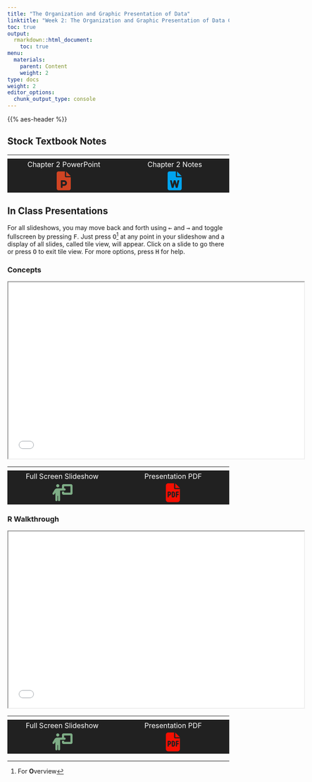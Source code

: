 ```yaml
---
title: "The Organization and Graphic Presentation of Data"
linktitle: "Week 2: The Organization and Graphic Presentation of Data Content"
toc: true
output:
  rmarkdown::html_document:
    toc: true
menu:
  materials:
    parent: Content
    weight: 2
type: docs
weight: 2
editor_options: 
  chunk_output_type: console
---
```


<script src="/rmarkdown-libs/kePrint/kePrint.js"></script>
<link href="/rmarkdown-libs/lightable/lightable.css" rel="stylesheet" />
<script src="/rmarkdown-libs/kePrint/kePrint.js"></script>
<link href="/rmarkdown-libs/lightable/lightable.css" rel="stylesheet" />
<script src="/rmarkdown-libs/kePrint/kePrint.js"></script>

<link href="/rmarkdown-libs/lightable/lightable.css" rel="stylesheet" />

{{% aes-header %}}

## Stock Textbook Notes

<center>
<table class="table" style="width: auto !important; margin-left: auto; margin-right: auto;">
<thead>
<tr>
<th style="text-align:center;">
</th>
<th style="text-align:center;">
</th>
</tr>
</thead>
<tbody>
<tr>
<td style="text-align:center;width: 20em; color: #ffffff !important;background-color: #212121 !important;vertical-align: middle !important;">
Chapter 2 PowerPoint
</td>
<td style="text-align:center;width: 20em; color: #ffffff !important;background-color: #212121 !important;vertical-align: middle !important;">
Chapter 2 Notes
</td>
</tr>
<tr>
<td style="text-align:center;width: 20em; color: #ffffff !important;background-color: #212121 !important;vertical-align: middle !important;">
<a target="_blank" href="/lecture_notes/Week%202/SSDS_Ch2.pptx"><svg aria-hidden="true" role="img" viewbox="0 0 384 512" style="height:2.67em;width:2em;vertical-align:-0.125em;margin-left:auto;margin-right:auto;font-size:inherit;fill:#d04423;overflow:visible;position:relative;"><path d="M256 0v128h128L256 0zM224 128L224 0H48C21.49 0 0 21.49 0 48v416C0 490.5 21.49 512 48 512h288c26.51 0 48-21.49 48-48V160h-127.1C238.3 160 224 145.7 224 128zM279.6 308.1C284.2 353.5 248.5 392 204 392H160v40C160 440.8 152.8 448 144 448H128c-8.836 0-16-7.164-16-16V256c0-8.836 7.164-16 16-16h71.51C239.3 240 275.6 268.5 279.6 308.1zM160 344h44c15.44 0 28-12.56 28-28S219.4 288 204 288H160V344z"></path></svg></a>
</td>
<td style="text-align:center;width: 20em; color: #ffffff !important;background-color: #212121 !important;vertical-align: middle !important;">
<a target="_blank" href="/lecture_notes/Week%202/SSDS_Ch2.docx"><svg aria-hidden="true" role="img" viewbox="0 0 384 512" style="height:2.67em;width:2em;vertical-align:-0.125em;margin-left:auto;margin-right:auto;font-size:inherit;fill:#00a4ef;overflow:visible;position:relative;"><path d="M224 128L224 0H48C21.49 0 0 21.49 0 48v416C0 490.5 21.49 512 48 512h288c26.51 0 48-21.49 48-48V160h-127.1C238.3 160 224 145.7 224 128zM281.5 240h23.37c7.717 0 13.43 7.18 11.69 14.7l-42.46 184C272.9 444.1 268 448 262.5 448h-29.26c-5.426 0-10.18-3.641-11.59-8.883L192 329.1l-29.61 109.1C160.1 444.4 156.2 448 150.8 448H121.5c-5.588 0-10.44-3.859-11.69-9.305l-42.46-184C65.66 247.2 71.37 240 79.08 240h23.37c5.588 0 10.44 3.859 11.69 9.301L137.8 352L165.6 248.9C167 243.6 171.8 240 177.2 240h29.61c5.426 0 10.18 3.641 11.59 8.883L246.2 352l23.7-102.7C271.1 243.9 275.1 240 281.5 240zM256 0v128h128L256 0z"></path></svg></a>
</td>
</tr>
</tbody>
</table>
</center>

## In Class Presentations

For all slideshows, you may move back and forth using <kbd>←</kbd> and <kbd>→</kbd> and toggle fullscreen by pressing <kbd>F</kbd>. Just press <kbd>O</kbd>[^1] at any point in your slideshow and a display of all slides, called tile view, will appear. Click on a slide to go there or press <kbd>O</kbd> to exit tile view. For more options, press <kbd>H</kbd> for help.

### Concepts

<center>
<iframe src="/slides/Week 2/Slides-Week-2.html" width="672" height="400px" data-external="1">
</iframe>
</center>
<center>
<table class="table" style="width: auto !important; margin-left: auto; margin-right: auto;">
<thead>
<tr>
<th style="text-align:center;">
</th>
<th style="text-align:center;">
</th>
</tr>
</thead>
<tbody>
<tr>
<td style="text-align:center;width: 20em; color: #ffffff !important;background-color: #212121 !important;vertical-align: middle !important;">
Full Screen Slideshow
</td>
<td style="text-align:center;width: 20em; color: #ffffff !important;background-color: #212121 !important;vertical-align: middle !important;">
Presentation PDF
</td>
</tr>
<tr>
<td style="text-align:center;width: 20em; color: #ffffff !important;background-color: #212121 !important;vertical-align: middle !important;">
<a target="_blank" href="/slides/Week%202/Slides-Week-2.html"><svg aria-hidden="true" role="img" viewbox="0 0 640 512" style="height:2.4em;width:3em;vertical-align:-0.125em;margin-left:auto;margin-right:auto;font-size:inherit;fill:#7ead86;overflow:visible;position:relative;"><path d="M144 48C144 21.49 165.5 0 192 0C218.5 0 240 21.49 240 48C240 74.51 218.5 96 192 96C165.5 96 144 74.51 144 48zM152 512C134.3 512 120 497.7 120 480V256.9L91.43 304.5C82.33 319.6 62.67 324.5 47.52 315.4C32.37 306.3 27.47 286.7 36.58 271.5L94.85 174.6C112.2 145.7 143.4 128 177.1 128H320V48C320 21.49 341.5 .0003 368 .0003H592C618.5 .0003 640 21.49 640 48V272C640 298.5 618.5 320 592 320H368C341.5 320 320 298.5 320 272V224H384V256H576V64H384V128H400C417.7 128 432 142.3 432 160C432 177.7 417.7 192 400 192H264V480C264 497.7 249.7 512 232 512C214.3 512 200 497.7 200 480V352H184V480C184 497.7 169.7 512 152 512L152 512z"></path></svg></a>
</td>
<td style="text-align:center;width: 20em; color: #ffffff !important;background-color: #212121 !important;vertical-align: middle !important;">
<a target="_blank" href="/slides/Week%202/Slides-Week-2.pdf"><svg aria-hidden="true" role="img" viewbox="0 0 384 512" style="height:2.67em;width:2em;vertical-align:-0.125em;margin-left:auto;margin-right:auto;font-size:inherit;fill:#f40f02;overflow:visible;position:relative;"><path d="M88 304H80V256H88C101.3 256 112 266.7 112 280C112 293.3 101.3 304 88 304zM192 256H200C208.8 256 216 263.2 216 272V336C216 344.8 208.8 352 200 352H192V256zM224 0V128C224 145.7 238.3 160 256 160H384V448C384 483.3 355.3 512 320 512H64C28.65 512 0 483.3 0 448V64C0 28.65 28.65 0 64 0H224zM64 224C55.16 224 48 231.2 48 240V368C48 376.8 55.16 384 64 384C72.84 384 80 376.8 80 368V336H88C118.9 336 144 310.9 144 280C144 249.1 118.9 224 88 224H64zM160 368C160 376.8 167.2 384 176 384H200C226.5 384 248 362.5 248 336V272C248 245.5 226.5 224 200 224H176C167.2 224 160 231.2 160 240V368zM288 224C279.2 224 272 231.2 272 240V368C272 376.8 279.2 384 288 384C296.8 384 304 376.8 304 368V320H336C344.8 320 352 312.8 352 304C352 295.2 344.8 288 336 288H304V256H336C344.8 256 352 248.8 352 240C352 231.2 344.8 224 336 224H288zM256 0L384 128H256V0z"></path></svg></a>
</td>
</tr>
</tbody>
</table>
</center>

### R Walkthrough

<center>
<iframe src="/slides/Week 2/Slides-Week-2R.html" width="672" height="400px" data-external="1">
</iframe>
</center>
<center>
<table class="table" style="width: auto !important; margin-left: auto; margin-right: auto;">
<thead>
<tr>
<th style="text-align:center;">
</th>
<th style="text-align:center;">
</th>
</tr>
</thead>
<tbody>
<tr>
<td style="text-align:center;width: 20em; color: #ffffff !important;background-color: #212121 !important;vertical-align: middle !important;">
Full Screen Slideshow
</td>
<td style="text-align:center;width: 20em; color: #ffffff !important;background-color: #212121 !important;vertical-align: middle !important;">
Presentation PDF
</td>
</tr>
<tr>
<td style="text-align:center;width: 20em; color: #ffffff !important;background-color: #212121 !important;vertical-align: middle !important;">
<a target="_blank" href="/slides/Week%202/Slides-Week-2R.html"><svg aria-hidden="true" role="img" viewbox="0 0 640 512" style="height:2.4em;width:3em;vertical-align:-0.125em;margin-left:auto;margin-right:auto;font-size:inherit;fill:#7ead86;overflow:visible;position:relative;"><path d="M144 48C144 21.49 165.5 0 192 0C218.5 0 240 21.49 240 48C240 74.51 218.5 96 192 96C165.5 96 144 74.51 144 48zM152 512C134.3 512 120 497.7 120 480V256.9L91.43 304.5C82.33 319.6 62.67 324.5 47.52 315.4C32.37 306.3 27.47 286.7 36.58 271.5L94.85 174.6C112.2 145.7 143.4 128 177.1 128H320V48C320 21.49 341.5 .0003 368 .0003H592C618.5 .0003 640 21.49 640 48V272C640 298.5 618.5 320 592 320H368C341.5 320 320 298.5 320 272V224H384V256H576V64H384V128H400C417.7 128 432 142.3 432 160C432 177.7 417.7 192 400 192H264V480C264 497.7 249.7 512 232 512C214.3 512 200 497.7 200 480V352H184V480C184 497.7 169.7 512 152 512L152 512z"></path></svg></a>
</td>
<td style="text-align:center;width: 20em; color: #ffffff !important;background-color: #212121 !important;vertical-align: middle !important;">
<a target="_blank" href="/slides/Week%202/Slides-Week-2R.pdf"><svg aria-hidden="true" role="img" viewbox="0 0 384 512" style="height:2.67em;width:2em;vertical-align:-0.125em;margin-left:auto;margin-right:auto;font-size:inherit;fill:#f40f02;overflow:visible;position:relative;"><path d="M88 304H80V256H88C101.3 256 112 266.7 112 280C112 293.3 101.3 304 88 304zM192 256H200C208.8 256 216 263.2 216 272V336C216 344.8 208.8 352 200 352H192V256zM224 0V128C224 145.7 238.3 160 256 160H384V448C384 483.3 355.3 512 320 512H64C28.65 512 0 483.3 0 448V64C0 28.65 28.65 0 64 0H224zM64 224C55.16 224 48 231.2 48 240V368C48 376.8 55.16 384 64 384C72.84 384 80 376.8 80 368V336H88C118.9 336 144 310.9 144 280C144 249.1 118.9 224 88 224H64zM160 368C160 376.8 167.2 384 176 384H200C226.5 384 248 362.5 248 336V272C248 245.5 226.5 224 200 224H176C167.2 224 160 231.2 160 240V368zM288 224C279.2 224 272 231.2 272 240V368C272 376.8 279.2 384 288 384C296.8 384 304 376.8 304 368V320H336C344.8 320 352 312.8 352 304C352 295.2 344.8 288 336 288H304V256H336C344.8 256 352 248.8 352 240C352 231.2 344.8 224 336 224H288zM256 0L384 128H256V0z"></path></svg></a>
</td>
</tr>
</tbody>
</table>
</center>

[^1]: For <b>O</b>verview
